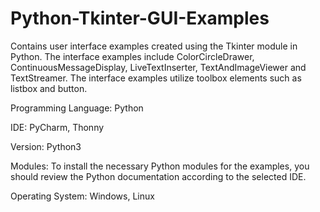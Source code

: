 # Python-Tkinter-GUI-Examples
Contains user interface examples created using the Tkinter module in Python. The interface examples include ColorCircleDrawer, ContinuousMessageDisplay, LiveTextInserter, TextAndImageViewer and TextStreamer. 
The interface examples utilize toolbox elements such as listbox and button.

Programming Language: Python

IDE: PyCharm, Thonny

Version: Python3

Modules: To install the necessary Python modules for the examples, you should review the Python documentation according to the selected IDE.

Operating System: Windows, Linux